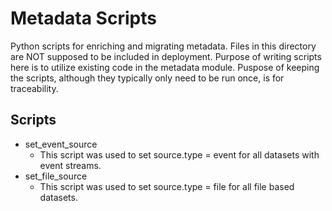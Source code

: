 Metadata Scripts
===================

Python scripts for enriching and migrating metadata. Files in this directory are NOT supposed to be included in deployment.
Purpose of writing scripts here is to utilize existing code in the metadata module. Puspose of keeping the scripts, although they typically only need to be run once,
is for traceability.

## Scripts

* set_event_source
    * This script was used to set source.type = event for all datasets with event streams.
* set_file_source 
    * This script was used to set source.type = file for all file based datasets.